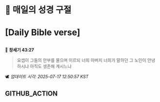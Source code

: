 # 🙏 매일의 성경 구절
# [Daily Bible verse]
##
<!-- START_BIBLE_VERSE -->
📖 **창세기 43:27**
> 요셉이 그들의 안부를 물으며 이르되 너희 아버지 너희가 말하던 그 노인이 안녕하시냐 아직도 생존해 계시느냐

🕊️ _업데이트 시각: 2025-07-17 12:50:57 KST_
  <!-- END_BIBLE_VERSE -->
## GITHUB_ACTION
